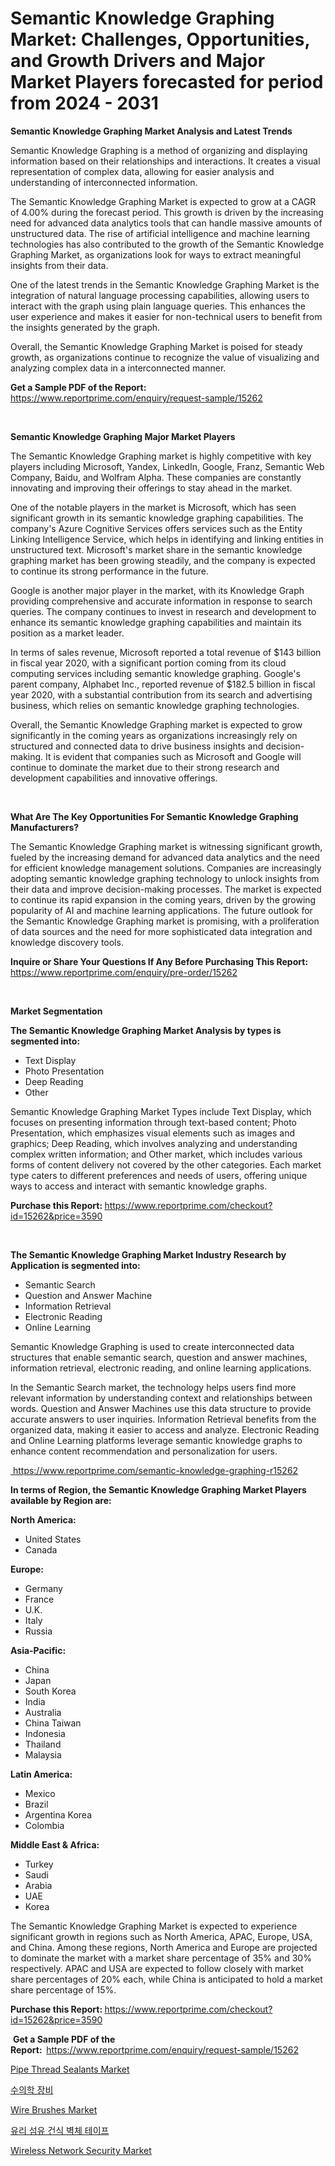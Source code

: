<p><h1>Semantic Knowledge Graphing Market: Challenges, Opportunities, and Growth Drivers and Major Market Players forecasted for period from 2024 - 2031</h1></p><p><strong>Semantic Knowledge Graphing Market Analysis and Latest Trends</strong></p>
<p><p>Semantic Knowledge Graphing is a method of organizing and displaying information based on their relationships and interactions. It creates a visual representation of complex data, allowing for easier analysis and understanding of interconnected information.</p><p>The Semantic Knowledge Graphing Market is expected to grow at a CAGR of 4.00% during the forecast period. This growth is driven by the increasing need for advanced data analytics tools that can handle massive amounts of unstructured data. The rise of artificial intelligence and machine learning technologies has also contributed to the growth of the Semantic Knowledge Graphing Market, as organizations look for ways to extract meaningful insights from their data.</p><p>One of the latest trends in the Semantic Knowledge Graphing Market is the integration of natural language processing capabilities, allowing users to interact with the graph using plain language queries. This enhances the user experience and makes it easier for non-technical users to benefit from the insights generated by the graph.</p><p>Overall, the Semantic Knowledge Graphing Market is poised for steady growth, as organizations continue to recognize the value of visualizing and analyzing complex data in a interconnected manner.</p></p>
<p><strong>Get a Sample PDF of the Report:&nbsp;</strong> <a href="https://www.reportprime.com/enquiry/request-sample/15262">https://www.reportprime.com/enquiry/request-sample/15262</a></p>
<p>&nbsp;</p>
<p><strong>Semantic Knowledge Graphing Major Market Players</strong></p>
<p><p>The Semantic Knowledge Graphing market is highly competitive with key players including Microsoft, Yandex, LinkedIn, Google, Franz, Semantic Web Company, Baidu, and Wolfram Alpha. These companies are constantly innovating and improving their offerings to stay ahead in the market.</p><p>One of the notable players in the market is Microsoft, which has seen significant growth in its semantic knowledge graphing capabilities. The company's Azure Cognitive Services offers services such as the Entity Linking Intelligence Service, which helps in identifying and linking entities in unstructured text. Microsoft's market share in the semantic knowledge graphing market has been growing steadily, and the company is expected to continue its strong performance in the future.</p><p>Google is another major player in the market, with its Knowledge Graph providing comprehensive and accurate information in response to search queries. The company continues to invest in research and development to enhance its semantic knowledge graphing capabilities and maintain its position as a market leader.</p><p>In terms of sales revenue, Microsoft reported a total revenue of $143 billion in fiscal year 2020, with a significant portion coming from its cloud computing services including semantic knowledge graphing. Google's parent company, Alphabet Inc., reported revenue of $182.5 billion in fiscal year 2020, with a substantial contribution from its search and advertising business, which relies on semantic knowledge graphing technologies.</p><p>Overall, the Semantic Knowledge Graphing market is expected to grow significantly in the coming years as organizations increasingly rely on structured and connected data to drive business insights and decision-making. It is evident that companies such as Microsoft and Google will continue to dominate the market due to their strong research and development capabilities and innovative offerings.</p></p>
<p>&nbsp;</p>
<p><strong>What Are The Key Opportunities For Semantic Knowledge Graphing Manufacturers?</strong></p>
<p><p>The Semantic Knowledge Graphing market is witnessing significant growth, fueled by the increasing demand for advanced data analytics and the need for efficient knowledge management solutions. Companies are increasingly adopting semantic knowledge graphing technology to unlock insights from their data and improve decision-making processes. The market is expected to continue its rapid expansion in the coming years, driven by the growing popularity of AI and machine learning applications. The future outlook for the Semantic Knowledge Graphing market is promising, with a proliferation of data sources and the need for more sophisticated data integration and knowledge discovery tools.</p></p>
<p><strong>Inquire or Share Your Questions If Any Before Purchasing This Report:</strong> <a href="https://www.reportprime.com/enquiry/pre-order/15262">https://www.reportprime.com/enquiry/pre-order/15262</a></p>
<p>&nbsp;</p>
<p><strong>Market Segmentation</strong></p>
<p><strong>The Semantic Knowledge Graphing Market Analysis by types is segmented into:</strong></p>
<p><ul><li>Text Display</li><li>Photo Presentation</li><li>Deep Reading</li><li>Other</li></ul></p>
<p><p>Semantic Knowledge Graphing Market Types include Text Display, which focuses on presenting information through text-based content; Photo Presentation, which emphasizes visual elements such as images and graphics; Deep Reading, which involves analyzing and understanding complex written information; and Other market, which includes various forms of content delivery not covered by the other categories. Each market type caters to different preferences and needs of users, offering unique ways to access and interact with semantic knowledge graphs.</p></p>
<p><strong>Purchase this Report:&nbsp;</strong><a href="https://www.reportprime.com/checkout?id=15262&price=3590">https://www.reportprime.com/checkout?id=15262&price=3590</a></p>
<p>&nbsp;</p>
<p><strong>The Semantic Knowledge Graphing Market Industry Research by Application is segmented into:</strong></p>
<p><ul><li>Semantic Search</li><li>Question and Answer Machine</li><li>Information Retrieval</li><li>Electronic Reading</li><li>Online Learning</li></ul></p>
<p><p>Semantic Knowledge Graphing is used to create interconnected data structures that enable semantic search, question and answer machines, information retrieval, electronic reading, and online learning applications. </p><p>In the Semantic Search market, the technology helps users find more relevant information by understanding context and relationships between words. Question and Answer Machines use this data structure to provide accurate answers to user inquiries. Information Retrieval benefits from the organized data, making it easier to access and analyze. Electronic Reading and Online Learning platforms leverage semantic knowledge graphs to enhance content recommendation and personalization for users.</p></p>
<p><a href="https://www.reportprime.com/semantic-knowledge-graphing-r15262">&nbsp;https://www.reportprime.com/semantic-knowledge-graphing-r15262</a></p>
<p><strong>In terms of Region, the Semantic Knowledge Graphing Market Players available by Region are:</strong></p>
<p>
    <p> <strong> North America: </strong>
        <ul>
            <li>United States</li>
            <li>Canada</li>
        </ul>
        </p> 
    <p> <strong> Europe: </strong>
        <ul>
            <li>Germany</li>
            <li>France</li>
            <li>U.K.</li>
            <li>Italy</li>
            <li>Russia</li>
        </ul>
        </p> 
    <p> <strong> Asia-Pacific: </strong>
        <ul>
            <li>China</li>
            <li>Japan</li>
            <li>South Korea</li>
            <li>India</li>
            <li>Australia</li>
            <li>China Taiwan</li>
            <li>Indonesia</li>
            <li>Thailand</li>
            <li>Malaysia</li>
        </ul>
        </p> 
    <p> <strong> Latin America: </strong>
        <ul>
            <li>Mexico</li>
            <li>Brazil</li>
            <li>Argentina Korea</li>
            <li>Colombia</li>
        </ul>
        </p> 
    <p> <strong> Middle East & Africa: </strong>
        <ul>
            <li>Turkey</li>
            <li>Saudi</li>
            <li>Arabia</li>
            <li>UAE</li>
            <li>Korea</li>
        </ul>
    </p>
    </p>
<p><p>The Semantic Knowledge Graphing Market is expected to experience significant growth in regions such as North America, APAC, Europe, USA, and China. Among these regions, North America and Europe are projected to dominate the market with a market share percentage of 35% and 30% respectively. APAC and USA are expected to follow closely with market share percentages of 20% each, while China is anticipated to hold a market share percentage of 15%.</p></p>
<p><strong>Purchase this Report: </strong><a href="https://www.reportprime.com/checkout?id=15262&price=3590">https://www.reportprime.com/checkout?id=15262&price=3590</a></p>
<p>&nbsp;<strong>Get a Sample PDF of the Report:&nbsp;&nbsp;</strong><a href="https://www.reportprime.com/enquiry/request-sample/15262">https://www.reportprime.com/enquiry/request-sample/15262</a></p>
<p><strong></strong></p>
<p><p><a href="https://www.linkedin.com/pulse/pipe-thread-sealants-market-share-amp-new-trends-analysis-vlqte?trackingId=zMAJWVbdB80I5dHQMseozg%3D%3D">Pipe Thread Sealants Market</a></p><p><a href="https://medium.com/@kasandrarempel/%EC%88%98%EC%9D%98%EA%B3%BC-%EC%9E%A5%EB%B9%84-%EC%8B%9C%EC%9E%A5-%EC%84%B1%EA%B3%B5%EC%A0%81%EC%9D%B8-%EB%B9%84%EC%A6%88%EB%8B%88%EC%8A%A4-%EC%A0%84%EB%9E%B5%EC%9D%98-%EC%97%B4%EC%87%A0-2031%EB%85%84%EA%B9%8C%EC%A7%80-%EC%98%88%EC%B8%A1-2d93925839fd">수의학 장비</a></p><p><a href="https://www.linkedin.com/pulse/wire-brushes-market-outlook-industry-overview-forecast-x8bie?trackingId=uwJRuF4XkIj538wOrwG35g%3D%3D">Wire Brushes Market</a></p><p><a href="https://medium.com/@sherlock567567/%EC%9C%A0%EB%A6%AC%EC%84%AC%EC%9C%A0-%EA%B1%B4%EC%A1%B0%EB%B2%BD%ED%86%A0%ED%8A%B8%EB%A0%88%EC%9D%B4%ED%94%84-%EC%8B%9C%EC%9E%A5-%EC%9C%A0%ED%98%95-%EC%9D%91%EC%9A%A9-%EB%B0%8F-%EC%A7%80%EB%A6%AC%EC%97%90-%EB%8C%80%ED%95%9C-%ED%8F%AC%EA%B4%84%EC%A0%81%EC%9D%B8-%ED%8F%89%EA%B0%80-62acc4f09bfc">유리 섬유 건식 벽체 테이프</a></p><p><a href="https://github.com/JameTravis/Market-Research-Report-List-4/blob/main/wireless-network-security-market.md">Wireless Network Security Market</a></p></p>